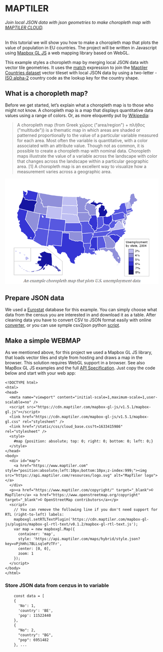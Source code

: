 # MAPTILER
###### Join local JSON data with json geometries to make choropleth map with [MAPTILER CLOUD](https://www.maptiler.com/cloud/).


In this tutorial we will show you how to make a choropleth map that plots the value of population in EU countries. 
The project will be written in Javascript using [Mapbox GL JS](https://docs.mapbox.com/mapbox-gl-js/api/) a web mapping library based on WebGL.

This example styles a choropleth map by merging local JSON data with vector tile geometries.
It uses the [match](https://docs.mapbox.com/mapbox-gl-js/style-spec/expressions/#match) expression to join the [Maptiler Countries dataset](https://cloud.maptiler.com/tiles/countries/?_gl=1*suxdhl*_ga*NjU5NTMyMDcuMTYzMzA4ODY3NQ..*_ga_K4SXYBF4HT*MTYzMzQzMTc0Mi4xLjEuMTYzMzQzMjMxMC4xNg..&_ga=2.60744238.2062873525.1633342045-65953207.1633088675) vector tileset with local JSON data by using a two-letter - [ISO alpha-2](https://www.iban.com/country-codes) country code as the lookup key for the country shape.

## What is a choropleth map?

Before we get started, let’s explain what a choropleth map is to those who might not know. A choropleth map is a map that displays quantitative data values using a range of colors. Or, as more eloquently put by [Wikipedia](https://en.wikipedia.org/wiki/Choropleth_map):

>A choropleth map (from Greek χῶρος ("area/region") + πλῆθος ("multitude")) is a thematic map in which areas are shaded or patterned proportionally to the value of a particular variable measured for each area. Most often the variable is quantitative, with a color associated with an attribute value. Though not as common, it is possible to create a choropleth map with nominal data. Choropleth maps illustrate the value of a variable across the landscape with color that changes across the landscape within a particular geographic area. [1] A choropleth map is an excellent way to visualize how a measurement varies across a geographic area.

![map](https://github.com/FridrichPeter/maptiler/blob/main/images/map.png)


## Prepare JSON data
We used a [Eurostat](https://ec.europa.eu/CensusHub2/query.do?step=selectHyperCube&qhc=false) database for this example. You can simply choose what data from the census you are interested in and download it as a table. After cleaning data you have to convert CSV to JSON format easily with online [converter](https://csvjson.com/csv2json), or you can use symple csv2json python [script](https://github.com/FridrichPeter/maptiler/blob/main/csv2json.py).

## Make a simple WEBMAP
As we mentioned above, for this project we used a Mapbox GL JS library, that loads vector tiles and style from hosting and draws a map in the browser. This solution requires WebGL support in a browser. See also MapBox GL JS examples and the full [API Specification](https://docs.mapbox.com/mapbox-gl-js/api/). Just copy the code below and start with your web app:

```
<!DOCTYPE html>
<html>
<head>
  <meta name="viewport" content="initial-scale=1,maximum-scale=1,user-scalable=no" />
  <script src="https://cdn.maptiler.com/mapbox-gl-js/v1.5.1/mapbox-gl.js"></script>
  <link href="https://cdn.maptiler.com/mapbox-gl-js/v1.5.1/mapbox-gl.css" rel="stylesheet" />
  <link href="/static/css/cloud_base.css?t=1633415986" rel="stylesheet" />
  <style>
    #map {position: absolute; top: 0; right: 0; bottom: 0; left: 0;}
  </style>
</head>
<body>
  <div id="map">
    <a href="https://www.maptiler.com" style="position:absolute;left:10px;bottom:10px;z-index:999;"><img src="https://api.maptiler.com/resources/logo.svg" alt="MapTiler logo"></a>
  </div>
  <p><a href="https://www.maptiler.com/copyright/" target="_blank">© MapTiler</a> <a href="https://www.openstreetmap.org/copyright" target="_blank">© OpenStreetMap contributors</a></p>
  <script>
    // You can remove the following line if you don't need support for RTL (right-to-left) labels:
    mapboxgl.setRTLTextPlugin('https://cdn.maptiler.com/mapbox-gl-js/plugins/mapbox-gl-rtl-text/v0.1.2/mapbox-gl-rtl-text.js');
    var map = new mapboxgl.Map({
      container: 'map',
      style: 'https://api.maptiler.com/maps/hybrid/style.json?key=vPjhHhi7BLLsqlePzTFr',
      center: [0, 0],
      zoom: 1
    });
  </script>
</body>
</html>
```
### Store JSON data from cenzus in to variable

```
    const data = [
    {
      'No': 1,
      'country': 'BE',
      'pop': 11522440
    },
    {
      "No": 2,
      "country": "BG",
      "pop": 6951482
    }, ...
```
